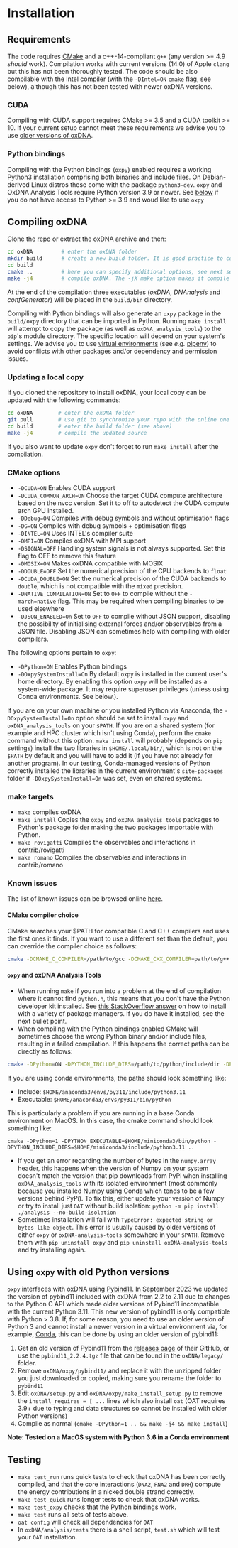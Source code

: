 # Installation

## Requirements

The code requires [CMake](https://cmake.org/) and a c++-14-compliant `g++` (any version >= 4.9 *should* work). Compilation works with current versions (14.0) of Apple `clang` but this has not been thoroughly tested. The code should be also compilable with the Intel compiler (with the `-DIntel=ON` `cmake` flag, see below), although this has not been tested with newer oxDNA versions.

### CUDA

Compiling with CUDA support requires CMake >= 3.5 and a CUDA toolkit >= 10. If your current setup cannot meet these requirements we advise you to use [older versions of oxDNA](https://sourceforge.net/projects/oxdna/files/).

### Python bindings

Compiling with the Python bindings (`oxpy`) enabled requires a working Python3 installation comprising both binaries and include files. On Debian-derived Linux distros these come with the package `python3-dev`.  `oxpy` and OxDNA Analysis Tools require Python version 3.9 or newer. See [below](#using-oxpy-with-old-python-versions) if you do not have access to Python >= 3.9 and woud like to use `oxpy`

## Compiling oxDNA

Clone the [repo](https://github.com/lorenzo-rovigatti/oxDNA.git) or extract the oxDNA archive and then:

```bash
cd oxDNA         # enter the oxDNA folder
mkdir build      # create a new build folder. It is good practice to compile out-of-source
cd build
cmake ..         # here you can specify additional options, see next section
make -j4         # compile oxDNA. The -jX make option makes it compile the code in parallel by using X threads.
```

At the end of the compilation three executables (*oxDNA*, *DNAnalysis* and *confGenerator*) will be placed in the `build/bin` directory. 

Compiling with Python bindings will also generate an `oxpy` package in the `build/oxpy` directory that can be imported in Python. Running `make install` will attempt to copy the package (as well as `oxDNA_analysis_tools`) to the `pip`'s module directory. The specific location will depend on your system's settings. We advise you to use [virtual environments](https://docs.python.org/3/tutorial/venv.html) (see *e.g.* [pipenv](https://docs.pipenv.org/)) to avoid conflicts with other packages and/or dependency and permission issues.

### Updating a local copy

If you cloned the repository to install oxDNA, your local copy can be updated with the following commands:

```bash
cd oxDNA        # enter the oxDNA folder
git pull        # use git to synchronize your repo with the online one
cd build        # enter the build folder (see above)
make -j4        # compile the updated source
```

If you also want to update `oxpy` don't forget to run `make install` after the compilation.

### CMake options

* `-DCUDA=ON` Enables CUDA support
* `-DCUDA_COMMON_ARCH=ON` Choose the target CUDA compute architecture based on the nvcc version. Set it to off to autodetect the CUDA compute arch GPU installed.
* `-DDebug=ON` Compiles with debug symbols and without optimisation flags
* `-DG=ON` Compiles with debug symbols + optimisation flags
* `-DINTEL=ON` Uses INTEL's compiler suite
* `-DMPI=ON` Compiles oxDNA with MPI support
* `-DSIGNAL=OFF` Handling system signals is not always supported. Set this flag to OFF to remove this feature
* `-DMOSIX=ON` Makes oxDNA compatible with MOSIX
* `-DDOUBLE=OFF` Set the numerical precision of the CPU backends to `float`
* `-DCUDA_DOUBLE=ON` Set the numerical precision of the CUDA backends to `double`, which is not compatible with the `mixed` precision.
* `-DNATIVE_COMPILATION=ON` Set to `OFF` to compile without the `-march=native` flag. This may be required when compiling binaries to be used elsewhere
* `-DJSON_ENABLED=On` Set to `OFF` to compile without JSON support, disabling the possibility of initialising external forces and/or observables from a JSON file. Disabling JSON can sometimes help with compiling with older compilers.

The following options pertain to `oxpy`:

* `-DPython=ON` Enables Python bindings
* `-DOxpySystemInstall=On` By default `oxpy` is installed in the current user's home directory. By enabling this option `oxpy` will be installed as a system-wide package. It may require superuser privileges (unless using Conda environments. See below.).

If you are on your own machine or you installed Python via Anaconda, the `-DOxpySystemInstall=On` option should be set to install `oxpy` and `oxDNA_analysis_tools` on your `$PATH`.  If you are on a shared system (for example and HPC cluster which isn't using Conda), perform the `cmake` command without this option.  `make install` will probably (depends on `pip` settings) install the two libraries in `$HOME/.local/bin/`, which is not on the `$PATH` by default and you will have to add it (if you have not already for another program).  In our testing, Conda-managed versions of Python correctly installed the libraries in the current environment's `site-packages` folder if `-DOxpySystemInstall=On` was set, even on shared systems.

### make targets

* `make` compiles oxDNA
* `make install` Copies the `oxpy` and `oxDNA_analysis_tools` packages to Python's package folder making the two packages importable with Python. 
* `make rovigatti` Compiles the observables and interactions in contrib/rovigatti
* `make romano` Compiles the observables and interactions in contrib/romano

### Known issues

The list of known issues can be browsed online [here](https://github.com/lorenzo-rovigatti/oxDNA/issues).

#### CMake compiler choice

CMake searches your $PATH for compatible C and C++ compilers and uses the first ones it finds. If you want to use a different set than the default, you can override the compiler choice as follows:

```bash
cmake -DCMAKE_C_COMPILER=/path/to/gcc -DCMAKE_CXX_COMPILER=path/to/g++ ..
```

#### `oxpy` and oxDNA Analysis Tools

* When running `make` if you run into a problem at the end of compilation where it cannot find `python.h`, this means that you don't have the Python developer kit installed. See [this StackOverflow answer](https://stackoverflow.com/a/21530768/9738112) on how to install with a variety of package managers. If you do have it installed, see the next bullet point.
* When compiling with the Python bindings enabled CMake will sometimes choose the wrong Python binary and/or include files, resulting in a failed compilation. If this happens the correct paths can be directly as follows:

```bash
cmake -DPython=ON -DPYTHON_INCLUDE_DIRS=/path/to/python/include/dir -DPYTHON_EXECUTABLE=/path/to/python/binary ..
```

If you are using conda environments, the paths should look something like:  

 * Include: `$HOME/anaconda3/envs/py311/include/python3.11`
 * Executable: `$HOME/anaconda3/envs/py311/bin/python`

This is particularly a problem if you are running in a base Conda environment on MacOS. In this case, the cmake command should look something like:

```
cmake -DPython=1 -DPYTHON_EXECUTABLE=$HOME/miniconda3/bin/python -DPYTHON_INCLUDE_DIRS=$HOME/miniconda3/include/python3.11 ..
```
* If you get an error regarding the number of bytes in the `numpy.array` header, this happens when the version of Numpy on your system doesn't match the version that pip downloads from PyPi when installing `oxDNA_analysis_tools` with its isolated environment (most commonly because you installed Numpy using Conda which tends to be a few versions behind PyPi). To fix this, either update your version of Numpy or try to install just `OAT` without build isolation:
  `python -m pip install ./analysis --no-build-isolation`
* Sometimes installation will fail with `TypeError: expected string or bytes-like object`. This error is usually caused by older versions of either `oxpy` or `oxDNA-analysis-tools` somewhere in your `$PATH`. Remove them with `pip uninstall oxpy` and `pip uninstall oxDNA-analysis-tools` and try installing again.

## Using `oxpy` with old Python versions

`oxpy` interfaces with oxDNA using [Pybind11](https://github.com/pybind/pybind11). In September 2023 we updated the version of pybind11 included with oxDNA from 2.2 to 2.11 due to changes to the Python C API which made older versions of Pybind11 incompatible with the current Python 3.11. This new version of pybind11 is only compatible with Python > 3.8. If, for some reason, you need to use an older version of Python 3 and cannot install a newer version in a virtual environment via, for example, [Conda](https://docs.conda.io/projects/miniconda/en/latest/miniconda-install.html), this can be done by using an older version of pybind11:

1. Get an old version of Pybind11 from the [releases page](https://github.com/pybind/pybind11/releases?page=1) of their GitHub, or use the `pybind11_2.2.4.tgz` file that can be found in the `oxDNA/legacy/` folder.
2. Remove `oxDNA/oxpy/pybind11/` and replace it with the unzipped folder you just downloaded or copied, making sure you rename the folder to `pybind11`
3. Edit `oxDNA/setup.py` and `oxDNA/oxpy/make_install_setup.py` to remove the `install_requires = [ ...` lines which also install `oat` (OAT requires 3.9+ due to typing and data structures so cannot be installed with older Python versions)
4. Compile as normal (`cmake -DPython=1 .. && make -j4 && make install`)

**Note: Tested on a MacOS system with Python 3.6 in a Conda environment**
 
## Testing

* `make test_run` runs quick tests to check that oxDNA has been correctly compiled, and that the core interactions (`DNA2`, `RNA2` and `DRH`) compute the energy contributions in a nicked double strand correctly.
* `make test_quick` runs longer tests to check that oxDNA works.
* `make test_oxpy` checks that the Python bindings work.
* `make test` runs all sets of tests above.
* `oat config` will check all dependencies for `OAT`
* In `oxDNA/analysis/tests` there is a shell script, `test.sh` which will test your `OAT` installation.
